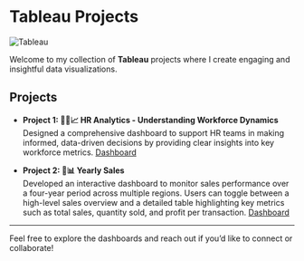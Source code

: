 # Tableau Projects
![Tableau](https://img.shields.io/badge/Tableau-E97627?style=for-the-badge&logo=tableau&logoColor=white)


Welcome to my collection of **Tableau** projects where I create engaging and insightful data visualizations.


## Projects

- **Project 1: 🧑‍💼📈 HR Analytics - Understanding Workforce Dynamics**  
  Designed a comprehensive dashboard to support HR teams in making informed, data-driven decisions by providing clear insights into key workforce metrics. [Dashboard](https://public.tableau.com/app/profile/uduak.udofia/viz/HRAnalytics_17552797182810/Dashboard1)

- **Project 2: 📆📊 Yearly Sales**  
  Developed an interactive dashboard to monitor sales performance over a four-year period across multiple regions. Users can toggle between a high-level sales overview and a detailed table highlighting key metrics such as total sales, quantity sold, and profit per transaction. [Dashboard](https://public.tableau.com/app/profile/uduak.udofia/viz/BuzzStoreDashboard/ExecutiveView#1)

---

Feel free to explore the dashboards and reach out if you’d like to connect or collaborate!
